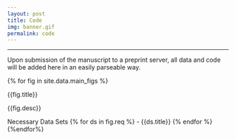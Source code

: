```yaml
---
layout: post
title: Code
img: banner.gif
permalink: code
---
```


---

Upon submission of the manuscript to a preprint server, all data and code will
be added here in an easily parseable way. 




{% for fig in site.data.main_figs %}

{{fig.title}}

{{fig.desc}}

Necessary Data Sets
{% for ds in fig.req %} - {{ds.title}}
{% endfor %}
{%endfor%}  